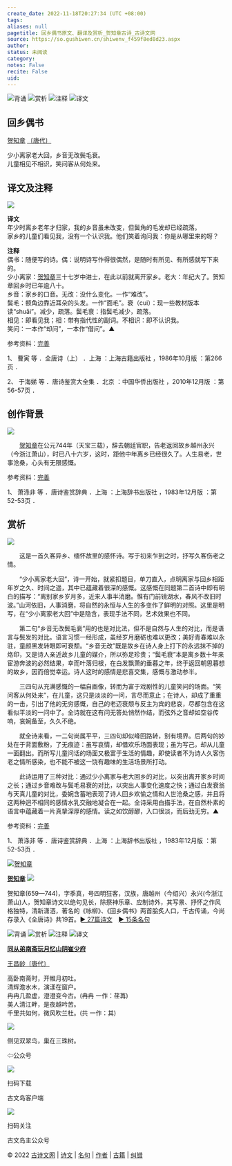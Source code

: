 ```yaml
---
create_date: 2022-11-18T20:27:34 (UTC +08:00)
tags: 
aliases: null
pagetitle: 回乡偶书原文、翻译及赏析_贺知章古诗_古诗文网
source: https://so.gushiwen.cn/shiwenv_f459f8ed8d23.aspx
author: 
status: 未阅读
category: 
notes: False
recite: False
uid: 
---
```


![背诵](https://song.gushiwen.cn/siteimg/bei-pic.png) ![赏析](https://song.gushiwen.cn/siteimg/shang-pic.png) ![注释](https://song.gushiwen.cn/siteimg/zhu-pic.png) ![译文](https://song.gushiwen.cn/siteimg/yi-pic.png)

## 回乡偶书

[贺知章](https://so.gushiwen.cn/authorv_79e0e9d1f260.aspx) [〔唐代〕](https://so.gushiwen.cn/shiwens/default.aspx?cstr=%e5%94%90%e4%bb%a3)

少小离家老大回，乡音无改鬓毛衰。  
儿童相见不相识，笑问客从何处来。

## 译文及注释

![](https://song.gushiwen.cn/siteimg/speak-er.png)

**译文**  
年少时离乡老年才归家，我的乡音虽未改变，但鬓角的毛发却已经疏落。  
家乡的儿童们看见我，没有一个认识我。他们笑着询问我：你是从哪里来的呀？　

**注释**  
偶书：随便写的诗。偶：说明诗写作得很偶然，是随时有所见、有所感就写下来的。  
少小离家：[贺知章](https://so.gushiwen.cn/authorv_79e0e9d1f260.aspx)三十七岁中进士，在此以前就离开家乡。老大：年纪大了。贺知章回乡时已年逾八十。  
乡音：家乡的口音。无改：没什么变化。一作“难改”。  
鬓毛：额角边靠近耳朵的头发。一作“面毛”。衰（cui）：现一些教材版本读“shuāi”。减少，疏落。鬓毛衰：指鬓毛减少，疏落。  
相见：即看见我；相：带有指代性的副词。不相识：即不认识我。  
笑问：一本作“却问”，一本作“借问”。▲

参考资料：[完善](https://so.gushiwen.cn/jiucuo.aspx?u=%e7%bf%bb%e8%af%91747%e3%80%8a%e8%af%91%e6%96%87%e5%8f%8a%e6%b3%a8%e9%87%8a%e3%80%8b)

1、 曹寅 等 ．全唐诗（上） ．上海 ：上海古籍出版社 ，1986年10月版 ：第266页 ．

2、 于海娣 等 ．唐诗鉴赏大全集 ．北京 ：中国华侨出版社 ，2010年12月版 ：第56-57页 ．

## 创作背景

![](https://song.gushiwen.cn/siteimg/speak-er.png)

　　[贺知章](https://so.gushiwen.cn/authorv_79e0e9d1f260.aspx)在公元744年（天宝三载），辞去朝廷官职，告老返回故乡越州永兴（今浙江萧山），时已八十六岁，这时，距他中年离乡已经很久了。人生易老，世事沧桑，心头有无限感慨。

参考资料：[完善](https://so.gushiwen.cn/jiucuo.aspx?u=%e8%b5%8f%e6%9e%90888%e3%80%8a%e5%88%9b%e4%bd%9c%e8%83%8c%e6%99%af%e3%80%8b)

1、 萧涤非 等 ．唐诗鉴赏辞典 ．上海 ：上海辞书出版社 ，1983年12月版 ：第52-53页 ．

## 赏析

![](https://song.gushiwen.cn/siteimg/speak-er.png)

　　这是一首久客异乡、缅怀故里的感怀诗。写于初来乍到之时，抒写久客伤老之情。

　　“少小离家老大回”，诗一开始，就紧扣题目，单刀直入，点明离家与回乡相距年岁之久、时间之遥，其中已蕴藏着很深的感慨。这感慨在同题第二首诗中即有明白的描写：“离别家乡岁月多，近来人事半消磨。惟有门前镜湖水，春风不改旧时波。”山河依旧，人事消磨，将自然的永恒与人生的多变作了鲜明的对照。这里是明写，在“少小离家老大回”中是隐含，表现手法不同，艺术效果也不同。

　　第二句“乡音无改鬓毛衰”用的也是对比法，但不是自然与人生的对比，而是语言与鬓发的对比。语言习惯一经形成，虽经岁月磨砺也难以更改；美好青春难以永驻，童颜黑发转眼即可衰颓。“乡音无改”既是故乡在诗人身上打下的永远抹不掉的烙印，又是诗人亲近故乡儿童的媒介，所以弥足珍贵；“鬓毛衰”本是离乡数十年来宦游奔波的必然结果，幸而叶落归根，在白发飘萧的垂暮之年，终于返回朝思暮想的故乡，因而倍觉幸运。诗人这时的感情是悲喜交集，感慨与激动参半。

　　三四句从充满感慨的一幅自画像，转而为富于戏剧性的儿童笑问的场面。“笑问客从何处来”，在儿童，这只是淡淡的一问，言尽而意止；在诗人，却成了重重的一击，引出了他的无穷感慨，自己的老迈衰颓与反主为宾的悲哀，尽都包含在这看似平淡的一问中了。全诗就在这有问无答处悄然作结，而弦外之音却如空谷传响，哀婉备至，久久不绝。

　　就全诗来看，一二句尚属平平，三四句却似峰回路转，别有境界。后两句的妙处在于背面敷粉，了无痕迹：虽写哀情，却借欢乐场面表现；虽为写己，却从儿童一面翻出。而所写儿童问话的场面又极富于生活的情趣，即使读者不为诗人久客伤老之情所感染，也不能不被这一饶有趣味的生活场景所打动。

　　此诗运用了三种对比：通过少小离家与老大回乡的对比，以突出离开家乡时间之长；通过乡音难改与鬓毛易衰的对比，以突出人事变化速度之快；通过白发衰翁与天真儿童的对比，委婉含蓄地表现了诗人回乡欢愉之情和人世沧桑之感，并且将这两种迥不相同的感情水乳交融地凝合在一起。全诗采用白描手法，在自然朴素的语言中蕴藏着一片真挚深厚的感情。读之如饮醇醪，入口很淡，而后劲无穷。▲

参考资料：[完善](https://so.gushiwen.cn/jiucuo.aspx?u=%e8%b5%8f%e6%9e%90889%e3%80%8a%e8%b5%8f%e6%9e%90%e3%80%8b)

1、 萧涤非 等 ．唐诗鉴赏辞典 ．上海 ：上海辞书出版社 ，1983年12月版 ：第52-53页 ．

[![贺知章](https://song.gushiwen.cn/authorImg/hezhizhang.jpg)](https://so.gushiwen.cn/authorv_79e0e9d1f260.aspx)

[**贺知章**](https://so.gushiwen.cn/authorv_79e0e9d1f260.aspx) ![](https://song.gushiwen.cn/siteimg/speak-er.png)

贺知章(659—744)，字季真，号四明狂客，汉族，唐越州（今绍兴）永兴(今浙江萧山)人，贺知章诗文以绝句见长，除祭神乐章、应制诗外，其写景、抒怀之作风格独特，清新潇洒，著名的《咏柳》、《回乡偶书》两首脍炙人口，千古传诵，今尚存录入《全唐诗》共19首。[► 27篇诗文](https://so.gushiwen.cn/shiwens/default.aspx?astr=%e8%b4%ba%e7%9f%a5%e7%ab%a0)　[► 15条名句](https://so.gushiwen.cn/mingjus/default.aspx?astr=%e8%b4%ba%e7%9f%a5%e7%ab%a0)

![背诵](https://song.gushiwen.cn/siteimg/bei-pic.png) ![赏析](https://song.gushiwen.cn/siteimg/shang-pic.png) ![注释](https://song.gushiwen.cn/siteimg/zhu-pic.png) ![译文](https://song.gushiwen.cn/siteimg/yi-pic.png)

[**同从弟南斋玩月忆山阴崔少府**](https://so.gushiwen.cn/shiwenv_c6f492aeb6d7.aspx)

[王昌龄](https://so.gushiwen.cn/authorv.aspx?name=%e7%8e%8b%e6%98%8c%e9%be%84)[〔唐代〕](https://so.gushiwen.cn/shiwens/default.aspx?cstr=%e5%94%90%e4%bb%a3)

高卧南斋时，开帷月初吐。  
清辉澹水木，演漾在窗户。  
冉冉几盈虚，澄澄变今古。(冉冉 一作：荏苒)  
美人清江畔，是夜越吟苦。  
千里共如何，微风吹兰杜。(共 一作：其)

![](https://song.gushiwen.cn/siteimg/app/erma_guwendao.png)

侧见双翠鸟，巢在三珠树。

⇦公众号

![](https://song.gushiwen.cn/siteimg/app/appdownGwd2021.png)

扫码下载

古文岛客户端

![](https://song.gushiwen.cn/siteimg/app/erma_guwendao.png)

扫码关注

古文岛主公众号

© 2022 [古诗文网](https://www.gushiwen.cn/) | [诗文](https://so.gushiwen.cn/shiwens/) | [名句](https://so.gushiwen.cn/mingjus/) | [作者](https://so.gushiwen.cn/authors/) | [古籍](https://so.gushiwen.cn/guwen/) | [纠错](https://so.gushiwen.cn/jiucuo.aspx?u=)
